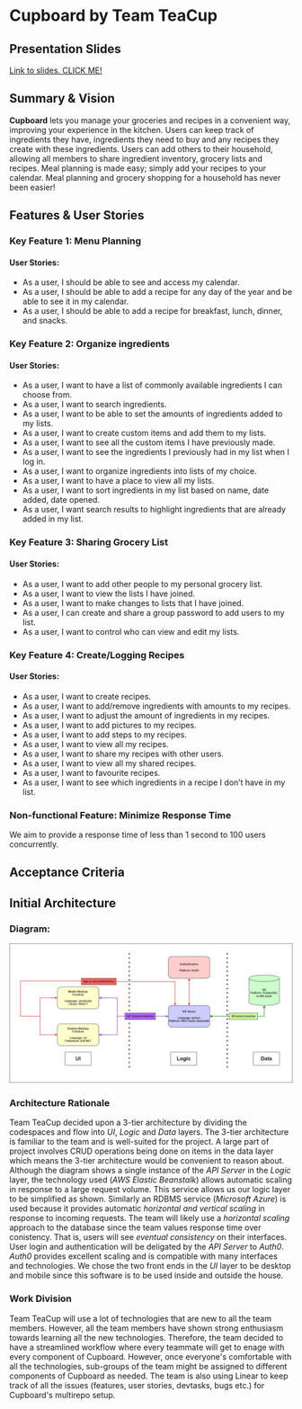 # Cupboard by Team TeaCup

## Presentation Slides
[Link to slides. CLICK ME!](https://umanitoba-my.sharepoint.com/:p:/r/personal/seoa_myumanitoba_ca/_layouts/15/Doc.aspx?sourcedoc=%7B062B260E-9298-4CC3-BACE-D646A239C5D1%7D&file=Proposal%20Presentation.pptx&action=edit&mobileredirect=true)

## Summary & Vision
**Cupboard** lets you manage your groceries and recipes in a convenient way, improving your experience in the kitchen. Users can keep track of ingredients they have, ingredients they need to buy and any recipes they create with these ingredients. Users can add others to their household, allowing all members to share ingredient inventory, grocery lists and recipes. Meal planning is made easy; simply add your recipes to your calendar. Meal planning and  grocery shopping for a household has never been easier!

## Features & User Stories
### Key Feature 1: Menu Planning 
#### User Stories:
- As a user, I should be able to see and access my calendar. 
- As a user, I should be able to add a recipe for any day of the year and be able to see it in my calendar. 
- As a user, I should be able to add a recipe for breakfast, lunch, dinner, and snacks.

### Key Feature 2: Organize ingredients
#### User Stories:
- As a user, I want to have a list of commonly available ingredients I can choose from. 
- As a user, I want to search ingredients.  
- As a user, I want to be able to set the amounts of ingredients added to my lists. 
- As a user, I want to create custom items and add them to my lists. 
- As a user, I want to see all the custom items I have previously made. 
- As a user, I want to see the ingredients I previously had in my list when I log in. 
- As a user, I want to organize ingredients into lists of my choice. 
- As a user, I want to have a place to view all my lists. 
- As a user, I want to sort ingredients in my list based on name, date added, date opened. 
- As a user, I want search results to highlight ingredients that are already added in my list. 

### Key Feature 3: Sharing Grocery List 
#### User Stories:
- As a user, I want to add other people to my personal grocery list. 
- As a user, I want to view the lists I have joined. 
- As a user, I want to make changes to lists that I have joined. 
- As a user, I can create and share a group password to add users to my list. 
- As a user, I want to control who can view and edit my lists. 

### Key Feature 4: Create/Logging Recipes
#### User Stories:
- As a user, I want to create recipes. 
- As a user, I want to add/remove ingredients with amounts to my recipes. 
- As a user, I want to adjust the amount of ingredients in my recipes. 
- As a user, I want to add pictures to my recipes. 
- As a user, I want to add steps to my recipes. 
- As a user, I want to view all my recipes. 
- As a user, I want to share my recipes with other users. 
- As a user, I want to view all my shared recipes. 
- As a user, I want to favourite recipes. 
- As a user, I want to see which ingredients in a recipe I don’t have in my list. 

### Non-functional Feature: Minimize Response Time
We aim to provide a response time of less than 1 second to 100 users concurrently.

## Acceptance Criteria

## Initial Architecture
### Diagram:
![Diagram](/COMP4350_Architecture.jpg)

### Architecture Rationale
Team TeaCup decided upon a 3-tier architecture by dividing the codespaces and flow into *UI*, *Logic* and *Data* layers. The 3-tier architecture is familiar to the team and is well-suited for the project. A large part of project involves CRUD operations being done on items in the data layer which means the 3-tier architecture would be convenient to reason about. Although the diagram shows a single instance of the *API Server* in the *Logic* layer, the technology used (*AWS Elastic Beanstalk*) allows automatic scaling in response to a large request volume. This service allows us our logic layer to be simplified as shown. Similarly an RDBMS service (*Microsoft Azure*) is used because it provides automatic *horizontal and vertical scaling* in response to incoming requests. The team will likely use a *horizontal scaling* approach to the database since the team values response time over conistency. That is, users will see *eventual consistency* on their interfaces. User login and authentication will be deligated by the *API Server* to *Auth0*. *Auth0* provides excellent scaling and is compatible with many interfaces and technologies. We chose the two front ends in the *UI* layer to be desktop and mobile since this software is to be used inside and outside the house. 


### Work Division
Team TeaCup will use a lot of technologies that are new to all the team members. However, all the team members have shown strong enthusiasm towards learning all the new technologies. Therefore, the team decided to have a streamlined workflow where every teammate will get to enage with every component of Cupboard. However, once everyone's comfortable with all the technologies, sub-groups of the team might be assigned to different components of Cupboard as needed. The team is also using Linear to keep track of all the issues (features, user stories, devtasks, bugs etc.) for Cupboard's multirepo setup. 

